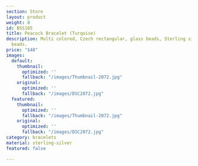 ```yaml
---
section: Store
layout: product
weight: 0
id: BSS105
title: Peacock Bracelet (Turqoise)
description: Multi colored, Czech rectangular, glass beads, Sterling silver spacer
  beads.
price: "$48"
images:
  default:
    thumbnail:
      optimized: ''
      fallback: "/images/Thumbnail-2072.jpg"
    original:
      optimized: ''
      fallback: "/images/DSC2072.jpg"
  featured:
    thumbnail:
      optimized: ''
      fallback: "/images/Thumbnail-2072.jpg"
    original:
      optimized: ''
      fallback: "/images/DSC2072.jpg"
category: bracelets
material: sterling-silver
featured: false

---
```

